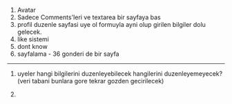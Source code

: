 1. Avatar
2. Sadece Comments'leri ve textarea bir sayfaya bas
4. profil duzenle sayfasi uye ol formuyla ayni olup girilen bilgiler dolu gelecek.
6. like sistemi
7. dont know
8. sayfalama - 36 gonderi de bir sayfa

----

1. uyeler hangi bilgilerini duzenleyebilecek hangilerini duzenleyemeyecek? (veri tabani bunlara gore tekrar gozden gecirilecek)

2.